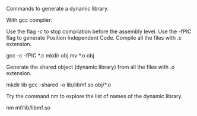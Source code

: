 Commands to generate a dynamic library.

With gcc compiler: 

Use the flag -c to stop compilation before the assembly level. 
Use the -fPIC flag to generate Position Independent Code.
Compile all the files with .c extension.

gcc -c -fPIC  *.c
mkdir obj
mv *.o obj

Generate the shared object (dynamic library) from all the files with .o extension.

mkdir lib
gcc -shared -o lib/libmf.so obj/*.o

Try the command nm to explore the list of names of the dynamic library.

nm mf/lib/libmf.so

